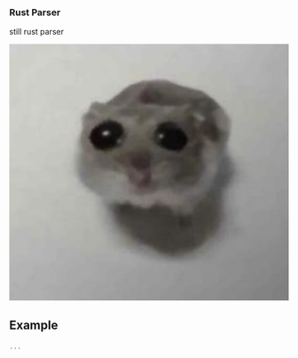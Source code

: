 ### Rust Parser

still rust parser

![alt text](assets/fzaicoxd6myb1.jpg)

## Example
```rust
...
```